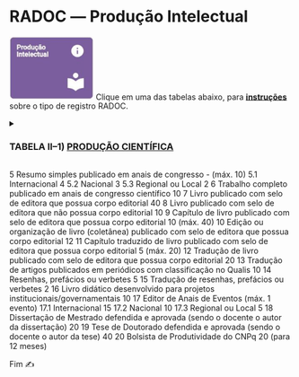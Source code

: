# RADOC &#x2015; Produção Intelectual

<img src="../media/painel-producao-intelectual.jpg" width="150"> Clique em uma das tabelas abaixo, para <ins>**instruções**</ins> sobre o tipo de registro RADOC.

<details><summary><b><H3>TABELA II–1) <ins>PRODUÇÃO CIENTÍFICA</ins></H3></b></summary>

|Item|Descrição|Pontos|**_Link_ para Instruções**|
|-|-|-|-|
|1|Artigo completo ou texto literário publicado em periódico|-|-|
|1.1|.... Com classificação no Qualis/CAPES **A**|25|[Registro oriundo do _Lattes_](./fonte-lattes.md)|
|1.2|.... Com classificação no Qualis/CAPES **B**|20|[Registro oriundo do _Lattes_](./fonte-lattes.md)|
|1.3|.... Com classificação no Qualis/CAPES **C**|15|[Registro oriundo do _Lattes_](./fonte-lattes.md)|
|1.4|.... Não sujeito à classificação no Qualis/CAPES|10 (máx. 10)|[Registro oriundo do _Lattes_](./fonte-lattes.md)|
|2|Resumo de artigo em periódicos especializados<br>nacional ou internacional com corpo editorial|5|[O docente insere o registro](./fonte-insercao.md)|
|3|Artigos ou textos literários em repositórios de<br>publicação eletrônica ligados a editoras ou universidades|5 (máx. 10)|[O docente insere o registro](./fonte-insercao.md)|
|4|Resumo expandido publicado em anais de congresso|(máx. 10)|-|
|4.1|....	Internacional|8|[Registro oriundo do _Lattes_](./fonte-lattes.md)|
|4.2|.... Nacional|6|[Registro oriundo do _Lattes_](./fonte-lattes.md)|
|4.3|....	Regional ou Local|4|[Registro oriundo do _Lattes_](./fonte-lattes.md)|
</details>

5	Resumo simples publicado em anais de congresso	-
(máx. 10)
5.1	Internacional	4
5.2	Nacional	3
5.3	Regional ou Local	2
6	Trabalho completo publicado em anais de congresso científico	10
7	Livro publicado com selo de editora que possua corpo editorial	40
8	Livro publicado com selo de editora que não possua corpo editorial	10
9	Capítulo de livro publicado com selo de editora que possua corpo editorial	10
(máx. 40)
10	Edição ou organização de livro (coletânea) publicado com selo de editora que possua corpo
editorial	12
11	Capítulo traduzido de livro publicado com selo de editora que possua corpo editorial	5
(máx. 20)
12	Tradução de livro publicado com selo de editora que possua corpo editorial	20
13	Tradução de artigos publicados em periódicos com classificação no Qualis	10
14	Resenhas, prefácios ou verbetes	5
15	Tradução de resenhas, prefácios ou verbetes	2
16	Livro didático desenvolvido para projetos institucionais/governamentais	10
17	Editor de Anais de Eventos	(máx. 1 evento)
17.1	Internacional	15
17.2	Nacional	10
17.3	Regional ou Local	5
18	Dissertação de Mestrado defendida e aprovada (sendo o docente o autor da dissertação)	20
19	Tese de Doutorado defendida e aprovada (sendo o docente o autor da tese)	40
20	Bolsista de Produtividade do CNPq	20
(para 12 meses)


Fim &#9997;
